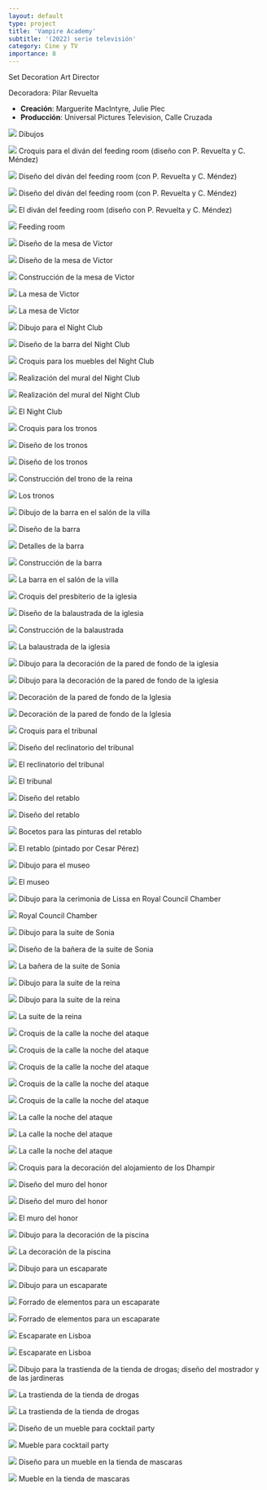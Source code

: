 ```yaml
---
layout: default
type: project
title: 'Vampire Academy'
subtitle: '(2022) serie televisión'
category: Cine y TV
importance: 8
---
```


Set Decoration Art Director

Decoradora: Pilar Revuelta

- **Creación**: Marguerite MacIntyre, Julie Plec
- **Producción**: Universal Pictures Television, Calle Cruzada


![](00.jpg)
Dibujos

![](01.jpg)
Croquis para el diván del feeding room (diseño con P. Revuelta y C. Méndez)

![](02.jpg)
Diseño del diván del feeding room (con P. Revuelta y C. Méndez)

![](03.jpg)
Diseño del diván del feeding room (con P. Revuelta y C. Méndez)

![](07.jpg)
El diván del feeding room (diseño con P. Revuelta y C. Méndez)

![](08.jpg)
Feeding room

![](14.jpg)
Diseño de la mesa de Victor

![](16.jpg)
Diseño de la mesa de Victor

![](17.jpg)
Construcción de la mesa de Victor

![](18.jpg)
La mesa de Victor

![](20.jpg)
La mesa de Victor

![](21.jpg)
Dibujo para el Night Club

![](22.jpg)
Diseño de la barra del Night Club

![](24.jpg)
Croquis para los muebles del Night Club

![](26.jpg)
Realización del mural del Night Club

![](27.jpg)
Realización del mural del Night Club

![](28.png)
El Night Club

![](30.jpg)
Croquis para los tronos

![](31.jpg)
Diseño de los tronos

![](35.jpg)
Diseño de los tronos

![](36.jpg)
Construcción del trono de la reina

![](39.jpg)
Los tronos

![](40.jpg)
Dibujo de la barra en el salón de la villa

![](41.jpg)
Diseño de la barra

![](42.jpg)
Detalles de la barra

![](44.jpg)
Construcción de la barra

![](45.jpg)
La barra en el salón de la villa

![](46.jpg)
Croquis del presbiterio de la iglesia

![](47.jpg)
Diseño de la balaustrada de la iglesia

![](48.jpg)
Construcción de la balaustrada

![](49.jpg)
La balaustrada de la iglesia

![](51.jpg)
Dibujo para la decoración de la pared de fondo de la iglesia

![](52.jpg)
Dibujo para la decoración de la pared de fondo de la iglesia

![](53.jpg)
Decoración de la pared de fondo de la Iglesia

![](54.jpg)
Decoración de la pared de fondo de la Iglesia

![](55.jpg)
Croquis para el tribunal

![](56.jpg)
Diseño del reclinatorio del tribunal

![](57.jpg)
El reclinatorio del tribunal

![](58.png)
El tribunal

![](59.jpg)
Diseño del retablo

![](60.jpg)
Diseño del retablo

![](61.jpg)
Bocetos para las pinturas del retablo

![](62.jpg)
El retablo (pintado por Cesar Pérez)

![](63.jpg)
Dibujo para el museo

![](65.jpg)
El museo

![](66.jpg)
Dibujo para la cerimonia de Lissa en Royal Council Chamber

![](67.jpg)
Royal Council Chamber

![](68.jpg)
Dibujo para la suite de Sonia

![](69.jpg)
Diseño de la bañera de la suite de Sonia

![](70.png)
La bañera de la suite de Sonia

![](71.jpg)
Dibujo para la suite de la reina

![](72.jpg)
Dibujo para la suite de la reina

![](74.jpg)
La suite de la reina

![](75.jpg)
Croquis de la calle la noche del ataque

![](76.jpg)
Croquis de la calle la noche del ataque

![](77.jpg)
Croquis de la calle la noche del ataque

![](78.jpg)
Croquis de la calle la noche del ataque

![](82.jpg)
Croquis de la calle la noche del ataque

![](83.jpg)
La calle la noche del ataque

![](84.jpg)
La calle la noche del ataque

![](86.jpg)
La calle la noche del ataque

![](88.jpg)
Croquis para la decoración del alojamiento de los Dhampir

![](90.jpg)
Diseño del muro del honor

![](91.jpg)
Diseño del muro del honor

![](92.jpg)
El muro del honor

![](97.jpg)
Dibujo para la decoración de la piscina

![](98.jpg)
La decoración de la piscina

![](99.jpg)
Dibujo para un escaparate

![](100.jpg)
Dibujo para un escaparate

![](101.jpg)
Forrado de elementos para un escaparate

![](102.jpg)
Forrado de elementos para un escaparate

![](104.jpg)
Escaparate en Lisboa

![](105.jpg)
Escaparate en Lisboa

![](106.jpg)
Dibujo para la trastienda de la tienda de drogas; diseño del mostrador y de las jardineras

![](108.jpg)
La trastienda de la tienda de drogas

![](109.jpg)
La trastienda de la tienda de drogas

![](112.jpg)
Diseño de un mueble para cocktail party

![](113.png)
Mueble para cocktail party

![](114.jpg)
Diseño para un mueble en la tienda de mascaras

![](115.jpg)
Mueble en la tienda de mascaras
